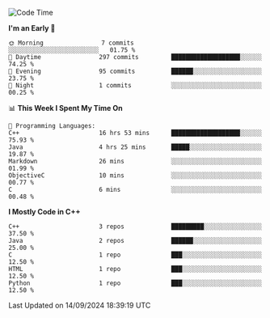 <!--START_SECTION:waka-->
![Code Time](http://img.shields.io/badge/Code%20Time-22%20hrs%2015%20mins-blue)

**I'm an Early 🐤** 

```text
🌞 Morning                7 commits           ░░░░░░░░░░░░░░░░░░░░░░░░░   01.75 % 
🌆 Daytime                297 commits         ███████████████████░░░░░░   74.25 % 
🌃 Evening                95 commits          ██████░░░░░░░░░░░░░░░░░░░   23.75 % 
🌙 Night                  1 commits           ░░░░░░░░░░░░░░░░░░░░░░░░░   00.25 % 
```


📊 **This Week I Spent My Time On** 

```text
💬 Programming Languages: 
C++                      16 hrs 53 mins      ███████████████████░░░░░░   75.93 % 
Java                     4 hrs 25 mins       █████░░░░░░░░░░░░░░░░░░░░   19.87 % 
Markdown                 26 mins             ░░░░░░░░░░░░░░░░░░░░░░░░░   01.99 % 
ObjectiveC               10 mins             ░░░░░░░░░░░░░░░░░░░░░░░░░   00.77 % 
C                        6 mins              ░░░░░░░░░░░░░░░░░░░░░░░░░   00.48 % 
```

**I Mostly Code in C++** 

```text
C++                      3 repos             █████████░░░░░░░░░░░░░░░░   37.50 % 
Java                     2 repos             ██████░░░░░░░░░░░░░░░░░░░   25.00 % 
C                        1 repo              ███░░░░░░░░░░░░░░░░░░░░░░   12.50 % 
HTML                     1 repo              ███░░░░░░░░░░░░░░░░░░░░░░   12.50 % 
Python                   1 repo              ███░░░░░░░░░░░░░░░░░░░░░░   12.50 % 
```




 Last Updated on 14/09/2024 18:39:19 UTC
<!--END_SECTION:waka-->
